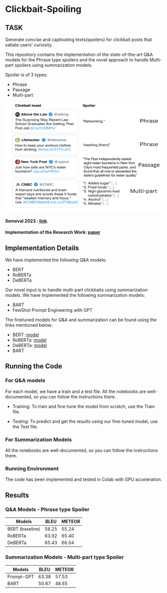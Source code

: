 # Clickbait-Spoiling

## TASK
Generate concise and captivating texts(spoilers) for clickbait posts that satiate users’ curiosity.


This repository contains the implementation of the state-of-the-art Q&A models for the Phrase type spoilers and the novel approach to 
handle Multi-part spoilers using summarization models. 

Spoiler is of 3 types:
- Phrase
- Passage
- Multi-part
<img src="./spoilertype.png" alt="Image Title" width="500" height="350">



#### Semeval 2023 : [link](https://pan.webis.de/semeval23/pan23-web/clickbait-challenge.html).


#### Implementation of the Research Work: [paper](https://aclanthology.org/2022.acl-long.484.pdf)



## Implementation Details
We have implemented the following Q&A models:
- BERT
- RoBERTa
- DeBERTa

Our novel input is to handle multi-part clickbaits using summarization models. We have implemented the following summarization models:
- BART
- FewShot Prompt Engineering with GPT

The finetuned models for Q&A and summarization can be found using the links mentioned below:
- BERT: [model](https://drive.google.com/file/d/1BA4DpqpJtgJZPNkw5_w0__uPuyjZV5gQ/view?usp=share_link)
- RoBERTa: [model](https://drive.google.com/file/d/1RDMBrVld4909DyM0Cs8gcazjUAfPZCFF/view?usp=share_link)
- DeBERTa: [model](https://drive.google.com/file/d/1xJK-r6Z7Zubm1o8CCkFUKan3U-Q1CVkt/view?usp=share_link)
- BART


## Running the Code
### For Q&A models
For each model, we have a train and a test file. All the notebooks are well-documented, so you can follow the instructions there.

- Training:
To train and fine-tune the model from scratch, use the Train file.

- Testing:
To predict and get the results using our fine-tuned model, use the Test file.

### For Summarization Models
All the notebooks are well-documented, so you can follow the instructions there.

### Running Environment
The code has been implemented and tested in Colab with GPU acceleration.

## Results
### Q&A Models - Phrase type Spoiler
| Models | BLEU | METEOR|
| --- | --- | --- |
| BERT (baseline) |  58.25 | 55.24 |
| RoBERTa | 63.92 | 65.40 |
| DeBERTa | 65.43 | 66.04 |
### Summarization Models - Multi-part type Spoiler
| Models | BLEU | METEOR|
| --- | --- | --- |
| Prompt-GPT | 63.38 | 57.53 |
| BART | 50.87 | 48.65 |
